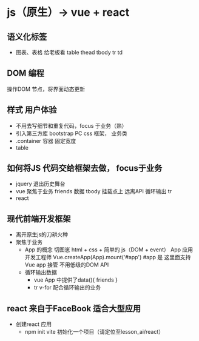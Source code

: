 # js（原生）-> vue + react

## 语义化标签
  - 图表、表格 给老板看
table
  thead
    tbody
      tr
        td
## DOM 编程
  操作DOM 节点，将界面动态更新

## 样式  用户体验
  - 不用去写细节和重复代码，focus 于业务（熟）
  - 引入第三方库 bootstrap PC css 框架， 业务类
  - .container 容器 固定宽度
  - table  

## 如何将JS 代码交给框架去做， focus于**业务**
- jquery 退出历史舞台
- vue 
  聚焦于业务
  friends 数据
  tbody 挂载点上
  远离API  循环输出 tr
- react

## 现代前端开发框架
- 离开原生js的刀耕火种
- 聚焦于业务
  - App 的概念
  切图崽 html + css + 简单的 js（DOM + event）
  App 应用开发工程师
  Vue.createApp(App).mount('#app')
  #app 是 这里面支持Vue app 接管
  不用低级的DOM API
  - 循环输出数据
    - vue App 中提供了data(){
        friends
    }
    - tr v-for 配合循环输出的业务

## react 来自于FaceBook 适合大型应用
- 创建react 应用
    - npm init vite 初始化一个项目（请定位至lesson_ai/react）